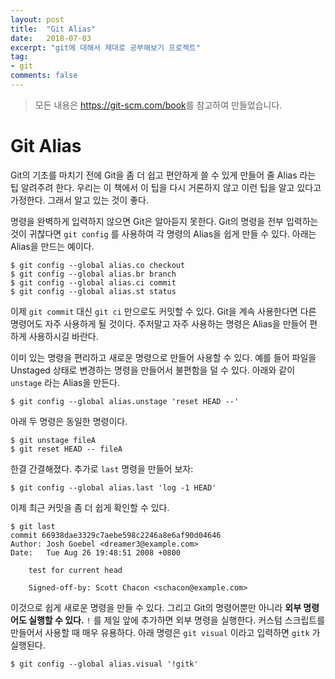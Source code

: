 ```yaml
---
layout: post
title:  "Git Alias"
date:   2018-07-03
excerpt: "git에 대해서 제대로 공부해보기 프로젝트"
tag:
- git
comments: false
---
```


> 모든 내용은 <https://git-scm.com/book>를 참고하여 만들었습니다.

**Git Alias**
===

Git의 기초를 마치기 전에 Git을 좀 더 쉽고 편안하게 쓸 수 있게 만들어 줄 Alias 라는 팁 알려주려 한다. 우리는 이 책에서 이 팁을 다시 거론하지 않고 이런 팁을 알고 있다고 가정한다. 그래서 알고 있는 것이 좋다.

명령을 완벽하게 입력하지 않으면 Git은 알아듣지 못한다. Git의 명령을 전부 입력하는 것이 귀찮다면 `git config` 를 사용하여 각 명령의 Alias을 쉽게 만들 수 있다. 아래는 Alias을 만드는 예이다.

```
$ git config --global alias.co checkout
$ git config --global alias.br branch
$ git config --global alias.ci commit
$ git config --global alias.st status
```

이제 `git commit` 대신 `git ci` 만으로도 커밋할 수 있다. Git을 계속 사용한다면 다른 명령어도 자주 사용하게 될 것이다. 주저말고 자주 사용하는 명령은 Alias을 만들어 편하게 사용하시길 바란다.

이미 있는 명령을 편리하고 새로운 명령으로 만들어 사용할 수 있다. 예를 들어 파일을 Unstaged 상태로 변경하는 명령을 만들어서 불편함을 덜 수 있다. 아래와 같이 `unstage` 라는 Alias을 만든다.

```
$ git config --global alias.unstage 'reset HEAD --'
```

아래 두 명령은 동일한 명령이다.

```
$ git unstage fileA
$ git reset HEAD -- fileA
```

한결 간결해졌다. 추가로 `last` 명령을 만들어 보자:

```
$ git config --global alias.last 'log -1 HEAD'
```

이제 최근 커밋을 좀 더 쉽게 확인할 수 있다.

```
$ git last
commit 66938dae3329c7aebe598c2246a8e6af90d04646
Author: Josh Goebel <dreamer3@example.com>
Date:   Tue Aug 26 19:48:51 2008 +0800

    test for current head

    Signed-off-by: Scott Chacon <schacon@example.com>
```

이것으로 쉽게 새로운 명령을 만들 수 있다. 그리고 Git의 명령어뿐만 아니라 **외부 명령어도 실행할 수 있다.**  `!` 를 제일 앞에 추가하면 외부 명령을 실행한다. 커스텀 스크립트를 만들어서 사용할 때 매우 유용하다. 아래 명령은 `git visual` 이라고 입력하면 `gitk` 가 실행된다.

```
$ git config --global alias.visual '!gitk'
```